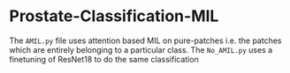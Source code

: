 # Prostate-Classification-MIL
The `AMIL.py` file uses attention based MIL on pure-patches i.e. the patches which are entirely belonging to a particular class. The `No_AMIL.py` uses a finetuning of ResNet18 to do the same classification
